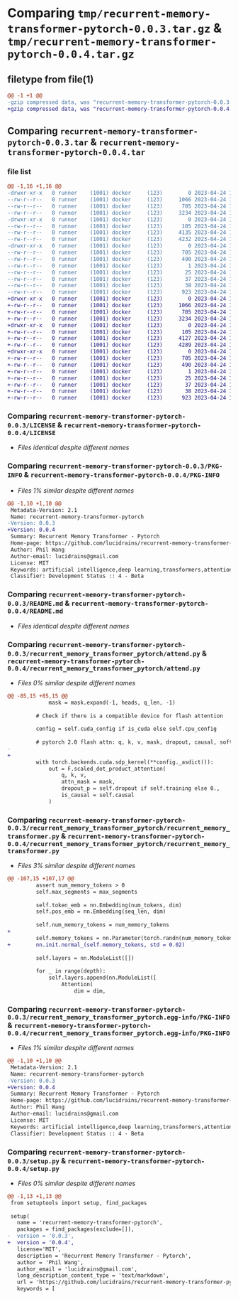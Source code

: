 # Comparing `tmp/recurrent-memory-transformer-pytorch-0.0.3.tar.gz` & `tmp/recurrent-memory-transformer-pytorch-0.0.4.tar.gz`

## filetype from file(1)

```diff
@@ -1 +1 @@
-gzip compressed data, was "recurrent-memory-transformer-pytorch-0.0.3.tar", last modified: Mon Apr 24 17:08:18 2023, max compression
+gzip compressed data, was "recurrent-memory-transformer-pytorch-0.0.4.tar", last modified: Mon Apr 24 17:14:51 2023, max compression
```

## Comparing `recurrent-memory-transformer-pytorch-0.0.3.tar` & `recurrent-memory-transformer-pytorch-0.0.4.tar`

### file list

```diff
@@ -1,16 +1,16 @@
-drwxr-xr-x   0 runner    (1001) docker     (123)        0 2023-04-24 17:08:18.500656 recurrent-memory-transformer-pytorch-0.0.3/
--rw-r--r--   0 runner    (1001) docker     (123)     1066 2023-04-24 17:08:07.000000 recurrent-memory-transformer-pytorch-0.0.3/LICENSE
--rw-r--r--   0 runner    (1001) docker     (123)      705 2023-04-24 17:08:18.500656 recurrent-memory-transformer-pytorch-0.0.3/PKG-INFO
--rw-r--r--   0 runner    (1001) docker     (123)     3234 2023-04-24 17:08:07.000000 recurrent-memory-transformer-pytorch-0.0.3/README.md
-drwxr-xr-x   0 runner    (1001) docker     (123)        0 2023-04-24 17:08:18.500656 recurrent-memory-transformer-pytorch-0.0.3/recurrent_memory_transformer_pytorch/
--rw-r--r--   0 runner    (1001) docker     (123)      105 2023-04-24 17:08:07.000000 recurrent-memory-transformer-pytorch-0.0.3/recurrent_memory_transformer_pytorch/__init__.py
--rw-r--r--   0 runner    (1001) docker     (123)     4135 2023-04-24 17:08:07.000000 recurrent-memory-transformer-pytorch-0.0.3/recurrent_memory_transformer_pytorch/attend.py
--rw-r--r--   0 runner    (1001) docker     (123)     4232 2023-04-24 17:08:07.000000 recurrent-memory-transformer-pytorch-0.0.3/recurrent_memory_transformer_pytorch/recurrent_memory_transformer.py
-drwxr-xr-x   0 runner    (1001) docker     (123)        0 2023-04-24 17:08:18.500656 recurrent-memory-transformer-pytorch-0.0.3/recurrent_memory_transformer_pytorch.egg-info/
--rw-r--r--   0 runner    (1001) docker     (123)      705 2023-04-24 17:08:18.000000 recurrent-memory-transformer-pytorch-0.0.3/recurrent_memory_transformer_pytorch.egg-info/PKG-INFO
--rw-r--r--   0 runner    (1001) docker     (123)      490 2023-04-24 17:08:18.000000 recurrent-memory-transformer-pytorch-0.0.3/recurrent_memory_transformer_pytorch.egg-info/SOURCES.txt
--rw-r--r--   0 runner    (1001) docker     (123)        1 2023-04-24 17:08:18.000000 recurrent-memory-transformer-pytorch-0.0.3/recurrent_memory_transformer_pytorch.egg-info/dependency_links.txt
--rw-r--r--   0 runner    (1001) docker     (123)       25 2023-04-24 17:08:18.000000 recurrent-memory-transformer-pytorch-0.0.3/recurrent_memory_transformer_pytorch.egg-info/requires.txt
--rw-r--r--   0 runner    (1001) docker     (123)       37 2023-04-24 17:08:18.000000 recurrent-memory-transformer-pytorch-0.0.3/recurrent_memory_transformer_pytorch.egg-info/top_level.txt
--rw-r--r--   0 runner    (1001) docker     (123)       38 2023-04-24 17:08:18.500656 recurrent-memory-transformer-pytorch-0.0.3/setup.cfg
--rw-r--r--   0 runner    (1001) docker     (123)      923 2023-04-24 17:08:07.000000 recurrent-memory-transformer-pytorch-0.0.3/setup.py
+drwxr-xr-x   0 runner    (1001) docker     (123)        0 2023-04-24 17:14:51.685768 recurrent-memory-transformer-pytorch-0.0.4/
+-rw-r--r--   0 runner    (1001) docker     (123)     1066 2023-04-24 17:14:40.000000 recurrent-memory-transformer-pytorch-0.0.4/LICENSE
+-rw-r--r--   0 runner    (1001) docker     (123)      705 2023-04-24 17:14:51.685768 recurrent-memory-transformer-pytorch-0.0.4/PKG-INFO
+-rw-r--r--   0 runner    (1001) docker     (123)     3234 2023-04-24 17:14:40.000000 recurrent-memory-transformer-pytorch-0.0.4/README.md
+drwxr-xr-x   0 runner    (1001) docker     (123)        0 2023-04-24 17:14:51.685768 recurrent-memory-transformer-pytorch-0.0.4/recurrent_memory_transformer_pytorch/
+-rw-r--r--   0 runner    (1001) docker     (123)      105 2023-04-24 17:14:40.000000 recurrent-memory-transformer-pytorch-0.0.4/recurrent_memory_transformer_pytorch/__init__.py
+-rw-r--r--   0 runner    (1001) docker     (123)     4127 2023-04-24 17:14:40.000000 recurrent-memory-transformer-pytorch-0.0.4/recurrent_memory_transformer_pytorch/attend.py
+-rw-r--r--   0 runner    (1001) docker     (123)     4289 2023-04-24 17:14:40.000000 recurrent-memory-transformer-pytorch-0.0.4/recurrent_memory_transformer_pytorch/recurrent_memory_transformer.py
+drwxr-xr-x   0 runner    (1001) docker     (123)        0 2023-04-24 17:14:51.685768 recurrent-memory-transformer-pytorch-0.0.4/recurrent_memory_transformer_pytorch.egg-info/
+-rw-r--r--   0 runner    (1001) docker     (123)      705 2023-04-24 17:14:51.000000 recurrent-memory-transformer-pytorch-0.0.4/recurrent_memory_transformer_pytorch.egg-info/PKG-INFO
+-rw-r--r--   0 runner    (1001) docker     (123)      490 2023-04-24 17:14:51.000000 recurrent-memory-transformer-pytorch-0.0.4/recurrent_memory_transformer_pytorch.egg-info/SOURCES.txt
+-rw-r--r--   0 runner    (1001) docker     (123)        1 2023-04-24 17:14:51.000000 recurrent-memory-transformer-pytorch-0.0.4/recurrent_memory_transformer_pytorch.egg-info/dependency_links.txt
+-rw-r--r--   0 runner    (1001) docker     (123)       25 2023-04-24 17:14:51.000000 recurrent-memory-transformer-pytorch-0.0.4/recurrent_memory_transformer_pytorch.egg-info/requires.txt
+-rw-r--r--   0 runner    (1001) docker     (123)       37 2023-04-24 17:14:51.000000 recurrent-memory-transformer-pytorch-0.0.4/recurrent_memory_transformer_pytorch.egg-info/top_level.txt
+-rw-r--r--   0 runner    (1001) docker     (123)       38 2023-04-24 17:14:51.685768 recurrent-memory-transformer-pytorch-0.0.4/setup.cfg
+-rw-r--r--   0 runner    (1001) docker     (123)      923 2023-04-24 17:14:40.000000 recurrent-memory-transformer-pytorch-0.0.4/setup.py
```

### Comparing `recurrent-memory-transformer-pytorch-0.0.3/LICENSE` & `recurrent-memory-transformer-pytorch-0.0.4/LICENSE`

 * *Files identical despite different names*

### Comparing `recurrent-memory-transformer-pytorch-0.0.3/PKG-INFO` & `recurrent-memory-transformer-pytorch-0.0.4/PKG-INFO`

 * *Files 1% similar despite different names*

```diff
@@ -1,10 +1,10 @@
 Metadata-Version: 2.1
 Name: recurrent-memory-transformer-pytorch
-Version: 0.0.3
+Version: 0.0.4
 Summary: Recurrent Memory Transformer - Pytorch
 Home-page: https://github.com/lucidrains/recurrent-memory-transformer-pytorch
 Author: Phil Wang
 Author-email: lucidrains@gmail.com
 License: MIT
 Keywords: artificial intelligence,deep learning,transformers,attention mechanism,recurrence,memory,long-context
 Classifier: Development Status :: 4 - Beta
```

### Comparing `recurrent-memory-transformer-pytorch-0.0.3/README.md` & `recurrent-memory-transformer-pytorch-0.0.4/README.md`

 * *Files identical despite different names*

### Comparing `recurrent-memory-transformer-pytorch-0.0.3/recurrent_memory_transformer_pytorch/attend.py` & `recurrent-memory-transformer-pytorch-0.0.4/recurrent_memory_transformer_pytorch/attend.py`

 * *Files 0% similar despite different names*

```diff
@@ -85,15 +85,15 @@
             mask = mask.expand(-1, heads, q_len, -1)
 
         # Check if there is a compatible device for flash attention
 
         config = self.cuda_config if is_cuda else self.cpu_config
 
         # pytorch 2.0 flash attn: q, k, v, mask, dropout, causal, softmax_scale
-        
+
         with torch.backends.cuda.sdp_kernel(**config._asdict()):
             out = F.scaled_dot_product_attention(
                 q, k, v,
                 attn_mask = mask,
                 dropout_p = self.dropout if self.training else 0., 
                 is_causal = self.causal
             )
```

### Comparing `recurrent-memory-transformer-pytorch-0.0.3/recurrent_memory_transformer_pytorch/recurrent_memory_transformer.py` & `recurrent-memory-transformer-pytorch-0.0.4/recurrent_memory_transformer_pytorch/recurrent_memory_transformer.py`

 * *Files 3% similar despite different names*

```diff
@@ -107,15 +107,17 @@
         assert num_memory_tokens > 0
         self.max_segments = max_segments
 
         self.token_emb = nn.Embedding(num_tokens, dim)
         self.pos_emb = nn.Embedding(seq_len, dim)
 
         self.num_memory_tokens = num_memory_tokens
+
         self.memory_tokens = nn.Parameter(torch.randn(num_memory_tokens, dim))
+        nn.init.normal_(self.memory_tokens, std = 0.02)
 
         self.layers = nn.ModuleList([])
 
         for _ in range(depth):
             self.layers.append(nn.ModuleList([
                 Attention(
                     dim = dim,
```

### Comparing `recurrent-memory-transformer-pytorch-0.0.3/recurrent_memory_transformer_pytorch.egg-info/PKG-INFO` & `recurrent-memory-transformer-pytorch-0.0.4/recurrent_memory_transformer_pytorch.egg-info/PKG-INFO`

 * *Files 1% similar despite different names*

```diff
@@ -1,10 +1,10 @@
 Metadata-Version: 2.1
 Name: recurrent-memory-transformer-pytorch
-Version: 0.0.3
+Version: 0.0.4
 Summary: Recurrent Memory Transformer - Pytorch
 Home-page: https://github.com/lucidrains/recurrent-memory-transformer-pytorch
 Author: Phil Wang
 Author-email: lucidrains@gmail.com
 License: MIT
 Keywords: artificial intelligence,deep learning,transformers,attention mechanism,recurrence,memory,long-context
 Classifier: Development Status :: 4 - Beta
```

### Comparing `recurrent-memory-transformer-pytorch-0.0.3/setup.py` & `recurrent-memory-transformer-pytorch-0.0.4/setup.py`

 * *Files 0% similar despite different names*

```diff
@@ -1,13 +1,13 @@
 from setuptools import setup, find_packages
 
 setup(
   name = 'recurrent-memory-transformer-pytorch',
   packages = find_packages(exclude=[]),
-  version = '0.0.3',
+  version = '0.0.4',
   license='MIT',
   description = 'Recurrent Memory Transformer - Pytorch',
   author = 'Phil Wang',
   author_email = 'lucidrains@gmail.com',
   long_description_content_type = 'text/markdown',
   url = 'https://github.com/lucidrains/recurrent-memory-transformer-pytorch',
   keywords = [
```

